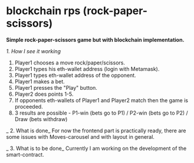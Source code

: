 # blockchain rps (rock-paper-scissors)
**Simple rock-paper-scissors game but with blockchain implementation.**

_1. How I see it working_
  1) Player1 chooses a move rock/paper/scissors.
  2) Player1 types his eth-wallet address (login with Metamask).
  3) Player1 types eth-wallet address of the opponent.
  4) Player1 makes a bet.
  5) Player1 presses the "Play" button.
  6) Player2 does points 1-5.
  7) If opponents eth-wallets of Player1 and Player2 match then the game is proceeded.
  8) 3 results are possible - P1-win (bets go to P1) / P2-win (bets go to P2) / Draw (bets withdraw)
  
_  2. What is done_
    For now the frontend part is practically ready, there are some issues with Moves-carousel and with layout in general.
    
_  3. What is to be done_
    Currently I am working on the development of the smart-contract.
  
  
